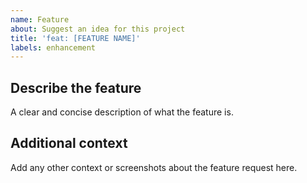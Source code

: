 ```yaml
---
name: Feature
about: Suggest an idea for this project
title: 'feat: [FEATURE NAME]'
labels: enhancement
---
```


## Describe the feature

A clear and concise description of what the feature is.

## Additional context

Add any other context or screenshots about the feature request here.
